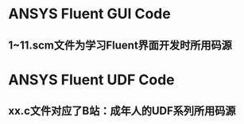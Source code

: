 # ANSYS Fluent GUI Code
## 1~11.scm文件为学习Fluent界面开发时所用码源
# ANSYS Fluent UDF Code
## xx.c文件对应了B站：成年人的UDF系列所用码源
